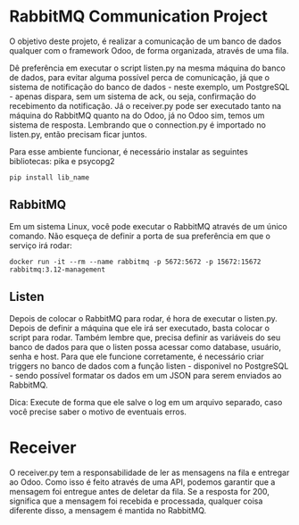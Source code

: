 # RabbitMQ Communication Project

O objetivo deste projeto, é realizar a comunicação de um banco de dados qualquer com o framework Odoo, de forma organizada, através de uma fila.

Dê preferência em executar o script listen.py na mesma máquina do banco de dados, para evitar alguma possível perca de comunicação, já que o sistema de notificação do banco de dados - neste exemplo, um PostgreSQL - apenas dispara, sem um sistema de ack, ou seja, confirmação do recebimento da notificação. Já o receiver.py pode ser executado tanto na máquina do RabbitMQ quanto na do Odoo, já no Odoo sim, temos um sistema de resposta. Lembrando que o connection.py é importado no listen.py, então precisam ficar juntos.

Para esse ambiente funcionar, é necessário instalar as seguintes bibliotecas: pika e psycopg2

```pip install lib_name```

## RabbitMQ

Em um sistema Linux, você pode executar o RabbitMQ através de um único comando. Não esqueça de definir a porta de sua preferência em que o serviço irá rodar:

```docker run -it --rm --name rabbitmq -p 5672:5672 -p 15672:15672 rabbitmq:3.12-management```

## Listen

Depois de colocar o RabbitMQ para rodar, é hora de executar o listen.py. Depois de definir a máquina que ele irá ser executado, basta colocar o script para rodar.
Também lembre que, precisa definir as variáveis do seu banco de dados para que o listen possa acessar como database, usuário, senha e host.
Para que ele funcione corretamente, é necessário criar triggers no banco de dados com a função listen - disponivel no PostgreSQL - sendo possível formatar os dados em um JSON para serem enviados ao RabbitMQ.

Dica: Execute de forma que ele salve o log em um arquivo separado, caso você precise saber o motivo de eventuais erros.

# Receiver

O receiver.py tem a responsabilidade de ler as mensagens na fila e entregar ao Odoo. Como isso é feito através de uma API, podemos garantir que a mensagem foi entregue antes de deletar da fila. Se a resposta for 200, significa que a mensagem foi recebida e processada, qualquer coisa diferente disso, a mensagem é mantida no RabbitMQ.
